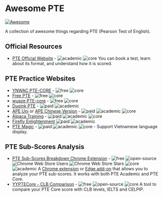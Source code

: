 # Awesome PTE

[![Awesome](https://awesome.re/badge.svg)](https://awesome.re)

A collection of awesome things regarding PTE (Pearson Test of English).

## Official Resources

- [PTE Official Website](https://www.pearsonpte.com/) - ![academic] ![core] You can book a test, learn about its format, and understand how it is scored.

## PTE Practice Websites

- [YNWAC PTE-CORE](https://ynwac.com/) - ![free] ![core]
- [Free PTE](https://freepte.com/) - ![free] ![core]
- [wuaze PTE-core](https://ptecore.wuaze.com/) - ![free] ![core]
- [Duoink PTE](https://duoink.co/) - ![paid] ![academic]
- [APE Uni](https://www.apeuni.com/) or [APE Chinese Version](https://www.ptexj.com/) - ![paid] ![academic] ![core]
- [Alpaca Training](https://www.ytaxx.com/) - ![paid] ![academic] ![core]
- [Firefly Enlightenment](https://www.fireflyau.com/home) ![paid] ![academic]
- [PTE Magic](https://ptemagic.com/) - ![paid] ![academic] ![core] - Support Vietnamese language display.

## PTE Sub-Scores Analysis

- [PTE Sub-Scores Breakdown Chrome Extension](https://gaohaoyang.github.io/pte-crx-page/) - ![free] ![open-source] ![Chrome Web Store Users](https://img.shields.io/chrome-web-store/users/hibclclepijigjnfdkmkfhjogfhgicda) ![Chrome Web Store Stars](https://img.shields.io/chrome-web-store/stars/hibclclepijigjnfdkmkfhjogfhgicda) ![core] ![academic] A [Chrome extension](https://chromewebstore.google.com/detail/pte-sub-scores-breakdown/hibclclepijigjnfdkmkfhjogfhgicda) or [Edge add-on](https://microsoftedge.microsoft.com/addons/detail/pte-subscores-breakdown/ldncinbpnblagkpngpnloaekkfekoejk) that allows you to analyze your PTE sub-scores. It works with both PTE Academic and PTE Core.
- [YYPTECore - CLB Comparison](https://yyptecore.vercel.app/tools/comparison) - ![free] ![open-source] ![core] A tool to compare your PTE Core score with CLB levels, IELTS and CELPIP.

<!-- Badge definitions -->
[free]: https://img.shields.io/badge/Free-green
[paid]: https://img.shields.io/badge/Paid-ca6f1e
[open-source]: https://img.shields.io/badge/Open_Source-blue
[core]: https://img.shields.io/badge/PTE_Core-3498db
[academic]: https://img.shields.io/badge/PTE_Academic-45b39d

